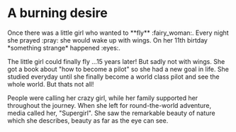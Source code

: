 <h1>A burning desire</h1>
<p>Once there was a little girl who wanted to **fly** :fairy_woman:. Every night she prayed :pray: she would wake up with wings. On her 11th birtday *something strange* happened :eyes:.</p>

The little girl could finally fly ...15 years later! But sadly not with wings. She got a book about "how to become a pilot" so she had a new goal in life. She studied everyday until she finally become a world class pilot and see the whole world. But thats not all!

People were calling her crazy girl, while her family supported her throughout the journey. When she left for round-the-world adventure, media called her, "Supergirl". She saw the remarkable beauty of nature which she describes, beauty as far as the eye can see.